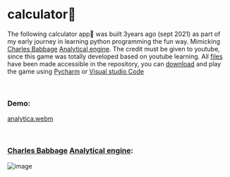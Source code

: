 # calculator🧮
The following calculator app🧮 was built 3years ago (sept 2021) as part of my early journey in learning python programming the fun way. Mimicking [Charles Babbage](https://en.wikipedia.org/wiki/Charles_Babbage) [Analytical engine](https://en.wikipedia.org/wiki/Analytical_engine). The credit must be given to youtube, since this game was totally developed based on youtube learning. All [files](https://github.com/Kmohamedalie/calculator) have been made accessible in the repository, you can [download](https://github.com/Kmohamedalie/calculator/archive/refs/heads/master.zip) and play the game using [Pycharm](https://www.jetbrains.com/pycharm/)  or [Visual studio Code](https://code.visualstudio.com/)

<br>

### Demo:
[analytica.webm](https://github.com/Kmohamedalie/calculator/assets/63104472/89784dce-9492-4072-8e71-e08f5573e009)

<br>


### [Charles Babbage](https://en.wikipedia.org/wiki/Charles_Babbage) [Analytical engine](https://en.wikipedia.org/wiki/Analytical_engine):
![image](https://github.com/Kmohamedalie/calculator/assets/63104472/a81364b4-c465-4bdf-9904-52f1958894f0)
